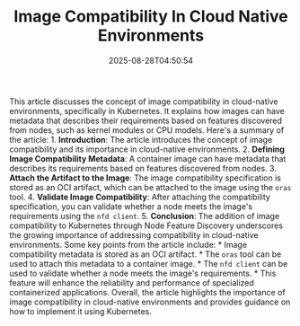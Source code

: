 ﻿---
title: "Image Compatibility In Cloud Native Environments"
date: "2025-08-28T04:50:54"
category: "Markets"
summary: ""
slug: "image compatibility in cloud native environments"
source_urls:
  - "https://kubernetes.io/blog/2025/06/25/image-compatibility-in-cloud-native-environments/"
seo:
  title: "Image Compatibility In Cloud Native Environments | Hash n Hedge"
  description: ""
  keywords: ["news", "markets", "brief"]
---
This article discusses the concept of image compatibility in cloud-native environments, specifically in Kubernetes. It explains how images can have metadata that describes their requirements based on features discovered from nodes, such as kernel modules or CPU models.  Here's a summary of the article:  1. **Introduction**: The article introduces the concept of image compatibility and its importance in cloud-native environments. 2. **Defining Image Compatibility Metadata**: A container image can have metadata that describes its requirements based on features discovered from nodes. 3. **Attach the Artifact to the Image**: The image compatibility specification is stored as an OCI artifact, which can be attached to the image using the `oras` tool. 4. **Validate Image Compatibility**: After attaching the compatibility specification, you can validate whether a node meets the image's requirements using the `nfd client`. 5. **Conclusion**: The addition of image compatibility to Kubernetes through Node Feature Discovery underscores the growing importance of addressing compatibility in cloud-native environments.  Some key points from the article include:  * Image compatibility metadata is stored as an OCI artifact. * The `oras` tool can be used to attach this metadata to a container image. * The `nfd client` can be used to validate whether a node meets the image's requirements. * This feature will enhance the reliability and performance of specialized containerized applications.  Overall, the article highlights the importance of image compatibility in cloud-native environments and provides guidance on how to implement it using Kubernetes. 
